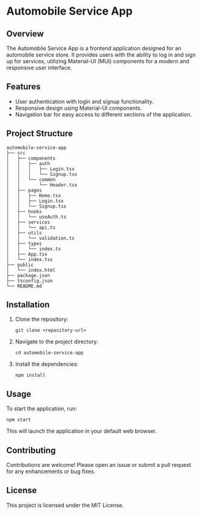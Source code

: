 # Automobile Service App

## Overview
The Automobile Service App is a frontend application designed for an automobile service store. It provides users with the ability to log in and sign up for services, utilizing Material-UI (MUI) components for a modern and responsive user interface.

## Features
- User authentication with login and signup functionality.
- Responsive design using Material-UI components.
- Navigation bar for easy access to different sections of the application.

## Project Structure
```
automobile-service-app
├── src
│   ├── components
│   │   ├── auth
│   │   │   ├── Login.tsx
│   │   │   └── Signup.tsx
│   │   └── common
│   │       └── Header.tsx
│   ├── pages
│   │   ├── Home.tsx
│   │   ├── Login.tsx
│   │   └── Signup.tsx
│   ├── hooks
│   │   └── useAuth.ts
│   ├── services
│   │   └── api.ts
│   ├── utils
│   │   └── validation.ts
│   ├── types
│   │   └── index.ts
│   ├── App.tsx
│   └── index.tsx
├── public
│   └── index.html
├── package.json
├── tsconfig.json
└── README.md
```

## Installation
1. Clone the repository:
   ```
   git clone <repository-url>
   ```
2. Navigate to the project directory:
   ```
   cd automobile-service-app
   ```
3. Install the dependencies:
   ```
   npm install
   ```

## Usage
To start the application, run:
```
npm start
```
This will launch the application in your default web browser.

## Contributing
Contributions are welcome! Please open an issue or submit a pull request for any enhancements or bug fixes.

## License
This project is licensed under the MIT License.